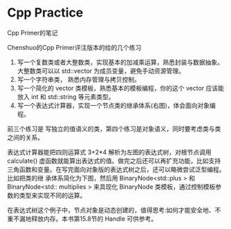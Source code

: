 # Cpp Practice

Cpp Primer的笔记

Chenshuo的Cpp Primer评注版本的给的几个练习

1. 写一个复数类或者大整数类，实现基本的加减乘运算，熟悉封装与数据抽象。
    大整数类可以以 std::vector<int> 为成员变量，避免手动资源管理。
2. 写一个字符串类， 熟悉内存管理与拷贝控制。
3. 写一个简化的 vector<T> 类模板，熟悉基本的模板编程，你的这个 vector 应该能放入 int 和 std::string 等元素类型。
4. 写一个表达式计算器，实现一个节点类的继承体系(右图)，体会面向对象编程。

前三个练习是 写独立的值语义的类，第四个练习是对象语义，同时要考虑类与类之间的关系。

表达式计算器能把四则运算式 3+2*4 解析为左图的表达式树，对根节点调用 calculate() 虚函数就能算出表达式的值。做完之后还可以再扩充功能，比如支持三角函数和变量。在写完面向对象版的表达式树之后，还可以略微尝试泛型编程。比如把类的继 承体系简化为下图，然后用 BinaryNode<std::plus<double> > 和 BinaryNode<std:: multiplies<double> > 来具现化 BinaryNode<T> 类模板，通过控制模板参数的类型来实现不同的运算。

在表达式树这个例子中，节点对象是动态创建的，值得思考:如何才能安全地、不重不漏地释放内存。本书第15.8节的 Handle 可供参考。